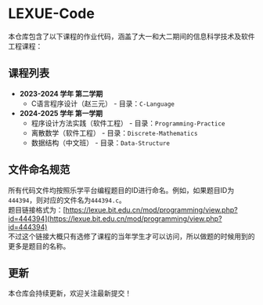 # LEXUE-Code

本仓库包含了以下课程的作业代码，涵盖了大一和大二期间的信息科学技术及软件工程课程：

## 课程列表
- **2023-2024 学年 第二学期**
  - C语言程序设计（赵三元） - 目录：`C-Language`
- **2024-2025 学年 第一学期**
  - 程序设计方法实践（软件工程） - 目录：`Programming-Practice`
  - 离散数学（软件工程） - 目录：`Discrete-Mathematics`
  - 数据结构（中文班） - 目录：`Data-Structure`

## 文件命名规范
所有代码文件均按照乐学平台编程题目的ID进行命名。例如，如果题目ID为`444394`，则对应的文件名为`444394.c`。  
题目链接格式为：[https://lexue.bit.edu.cn/mod/programming/view.php?id=444394](https://lexue.bit.edu.cn/mod/programming/view.php?id=444394)  
不过这个链接大概只有选修了课程的当年学生才可以访问，所以做题的时候用到的更多是题目的名称。

## 更新
本仓库会持续更新，欢迎关注最新提交！
